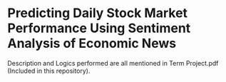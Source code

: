 # Predicting Daily Stock Market Performance Using Sentiment Analysis of Economic News

Description and Logics performed are all mentioned in Term Project.pdf (Included in this repository).
